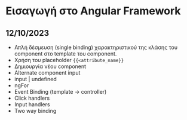 # Εισαγωγή στο Angular Framework

## 12/10/2023

- Απλή δέσμευση (single binding) χαρακτηριστικού της κλάσης του component στο template του component.
- Χρήση του placeholder `{{<attribute_name}}`
- Δημιουργία νέου component
- Alternate component input
- input | undefined
- ngFor
- Event Binding (template -> controller)
- Click handlers
- Input handlers
- Two way binding